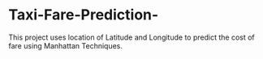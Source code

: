 # Taxi-Fare-Prediction-

This project uses location of Latitude and Longitude to predict the cost of fare using Manhattan Techniques.
